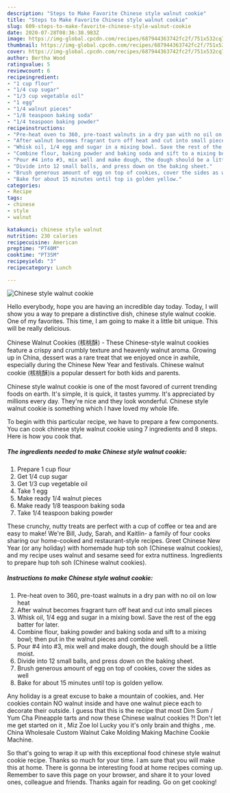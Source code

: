 ```yaml
---
description: "Steps to Make Favorite Chinese style walnut cookie"
title: "Steps to Make Favorite Chinese style walnut cookie"
slug: 609-steps-to-make-favorite-chinese-style-walnut-cookie
date: 2020-07-28T08:36:38.983Z
image: https://img-global.cpcdn.com/recipes/687944363742fc2f/751x532cq70/chinese-style-walnut-cookie-recipe-main-photo.jpg
thumbnail: https://img-global.cpcdn.com/recipes/687944363742fc2f/751x532cq70/chinese-style-walnut-cookie-recipe-main-photo.jpg
cover: https://img-global.cpcdn.com/recipes/687944363742fc2f/751x532cq70/chinese-style-walnut-cookie-recipe-main-photo.jpg
author: Bertha Wood
ratingvalue: 5
reviewcount: 6
recipeingredient:
- "1 cup flour"
- "1/4 cup sugar"
- "1/3 cup vegetable oil"
- "1 egg"
- "1/4 walnut pieces"
- "1/8 teaspoon baking soda"
- "1/4 teaspoon baking powder"
recipeinstructions:
- "Pre-heat oven to 360, pre-toast walnuts in a dry pan with no oil on low heat"
- "After walnut becomes fragrant turn off heat and cut into small pieces"
- "Whisk oil, 1/4 egg and sugar in a mixing bowl. Save the rest of the egg batter for later."
- "Combine flour, baking powder and baking soda and sift to a mixing bowl; then put in the walnut pieces and combine well."
- "Pour #4 into #3, mix well and make dough, the dough should be a little moist."
- "Divide into 12 small balls, and press down on the baking sheet."
- "Brush generous amount of egg on top of cookies, cover the sides as well"
- "Bake for about 15 minutes until top is golden yellow."
categories:
- Recipe
tags:
- chinese
- style
- walnut

katakunci: chinese style walnut 
nutrition: 230 calories
recipecuisine: American
preptime: "PT40M"
cooktime: "PT35M"
recipeyield: "3"
recipecategory: Lunch

---
```



![Chinese style walnut cookie](https://img-global.cpcdn.com/recipes/687944363742fc2f/751x532cq70/chinese-style-walnut-cookie-recipe-main-photo.jpg)

Hello everybody, hope you are having an incredible day today. Today, I will show you a way to prepare a distinctive dish, chinese style walnut cookie. One of my favorites. This time, I am going to make it a little bit unique. This will be really delicious.

Chinese Walnut Cookies (核桃酥) - These Chinese-style walnut cookies feature a crispy and crumbly texture and heavenly walnut aroma. Growing up in China, dessert was a rare treat that we enjoyed once in awhile, especially during the Chinese New Year and festivals. Chinese walnut cookie (核桃酥)is a popular dessert for both kids and parents.

Chinese style walnut cookie is one of the most favored of current trending foods on earth. It's simple, it is quick, it tastes yummy. It's appreciated by millions every day. They're nice and they look wonderful. Chinese style walnut cookie is something which I have loved my whole life.


To begin with this particular recipe, we have to prepare a few components. You can cook chinese style walnut cookie using 7 ingredients and 8 steps. Here is how you cook that.

<!--inarticleads1-->

##### The ingredients needed to make Chinese style walnut cookie:

1. Prepare 1 cup flour
1. Get 1/4 cup sugar
1. Get 1/3 cup vegetable oil
1. Take 1 egg
1. Make ready 1/4 walnut pieces
1. Make ready 1/8 teaspoon baking soda
1. Take 1/4 teaspoon baking powder


These crunchy, nutty treats are perfect with a cup of coffee or tea and are easy to make! We&#39;re Bill, Judy, Sarah, and Kaitlin- a family of four cooks sharing our home-cooked and restaurant-style recipes. Greet Chinese New Year (or any holiday) with homemade hup toh soh (Chinese walnut cookies), and my recipe uses walnut and sesame seed for extra nuttiness. Ingredients to prepare hup toh soh (Chinese walnut cookies). 

<!--inarticleads2-->

##### Instructions to make Chinese style walnut cookie:

1. Pre-heat oven to 360, pre-toast walnuts in a dry pan with no oil on low heat
1. After walnut becomes fragrant turn off heat and cut into small pieces
1. Whisk oil, 1/4 egg and sugar in a mixing bowl. Save the rest of the egg batter for later.
1. Combine flour, baking powder and baking soda and sift to a mixing bowl; then put in the walnut pieces and combine well.
1. Pour #4 into #3, mix well and make dough, the dough should be a little moist.
1. Divide into 12 small balls, and press down on the baking sheet.
1. Brush generous amount of egg on top of cookies, cover the sides as well
1. Bake for about 15 minutes until top is golden yellow.


Any holiday is a great excuse to bake a mountain of cookies, and. Her cookies contain NO walnut inside and have one walnut piece each to decorate their outside. I guess that this is the recipe that most Dim Sum / Yum Cha Pineapple tarts and now these Chinese walnut cookies ?! Don&#39;t let me get started on it , Miz Zoe lol Lucky you it&#39;s only brain and thighs , me. China Wholesale Custom Walnut Cake Molding Making Machine Cookie Machine. 

So that's going to wrap it up with this exceptional food chinese style walnut cookie recipe. Thanks so much for your time. I am sure that you will make this at home. There is gonna be interesting food at home recipes coming up. Remember to save this page on your browser, and share it to your loved ones, colleague and friends. Thanks again for reading. Go on get cooking!
